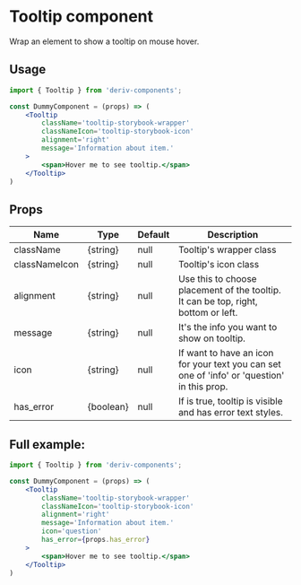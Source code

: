 # Tooltip component
Wrap an element to show a tooltip on mouse hover.

## Usage
 
```jsx
import { Tooltip } from 'deriv-components';

const DummyComponent = (props) => (
    <Tooltip 
        className='tooltip-storybook-wrapper'
        classNameIcon='tooltip-storybook-icon'
        alignment='right'
        message='Information about item.'
    >
        <span>Hover me to see tooltip.</span>
    </Tooltip>
)
```

## Props

| Name             | Type                   | Default            | Description                                                                                                              |
|------------------|------------------------|--------------------|--------------------------------------------------------------------------------------------------------------------------|
| className        | {string}               | null               | Tooltip's wrapper class                                                                                                  |
| classNameIcon    | {string}               | null               | Tooltip's icon class                                                                                                     |
| alignment        | {string}               | null               | Use this to choose placement of the tooltip. It can be top, right, bottom or left.                                       |
| message          | {string}               | null               | It's the info you want to show on tooltip.                                                                               |
| icon             | {string}               | null               | If want to have an icon for your text you can set one of 'info' or 'question' in this prop.                              |
| has\_error       | {boolean}              | null               | If is true, tooltip is visible and has error text styles.                                                                |


## Full example:

```jsx
import { Tooltip } from 'deriv-components';

const DummyComponent = (props) => (
    <Tooltip 
        className='tooltip-storybook-wrapper'
        classNameIcon='tooltip-storybook-icon'
        alignment='right'
        message='Information about item.'
        icon='question'
        has_error={props.has_error}
    >
        <span>Hover me to see tooltip.</span>
    </Tooltip>
)
```